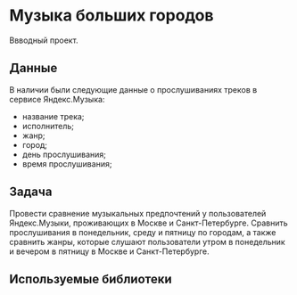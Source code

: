 # Музыка больших городов
Ввводный проект.

## Данные

В наличии были следующие данные о прослушиваниях треков в сервисе Яндекс.Музыка:
- название трека;
- исполнитель;
- жанр;
- город;
- день прослушивания;
- время прослушивания;

## Задача

Провести сравнение музыкальных предпочтений у пользователей Яндекс.Музыки, проживающих в Москве и Санкт-Петербурге. Сравнить прослушивания в понедельник, среду и пятницу по городам, а также сравнить жанры, которые слушают пользователи утром в понедельник и вечером в пятницу в Москве и Санкт-Петербурге.  

## Используемые библиотеки

